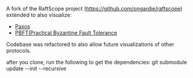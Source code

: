 A fork of the RaftScope project (https://github.com/ongardie/raftscope) extended to also visualize:

* [Paxos](https://en.wikipedia.org/wiki/Paxos_(computer_science))
* [PBFT(Practical Byzantine Fault Tolerance](http://pmg.csail.mit.edu/papers/osdi99.pdf)

Codebase was refactored to also allow future visualizations of other protocols.

after you clone, run the following to get the dependencies:
    git submodule update --init --recursive
